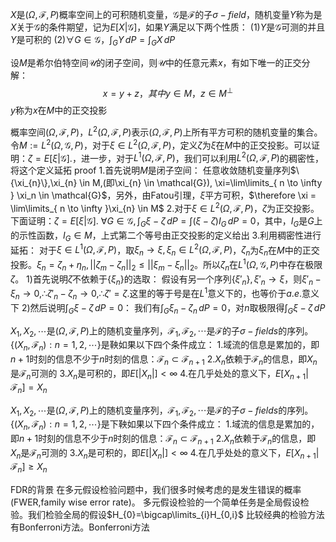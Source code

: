 $X$是$(\Omega,\mathcal{F},P)$概率空间上的可积随机变量，$\mathcal{G}$是$\mathcal{F}$的子$\sigma-field$，随机变量$Y$称为是$X$关于$\mathcal{G}$的条件期望，记为$E[X|\mathcal{G}]$，如果$Y$满足以下两个性质：
(1)$Y$是$\mathcal{G}$可测的并且$Y$是可积的
(2)$\forall G \in \mathcal{G}$，$\int_{G} Y \, dP = \int_{G} X \, dP$



设$M$是希尔伯特空间$\mathcal{U}$的闭子空间，则$\mathcal{U}$中的任意元素$x$，有如下唯一的正交分解：
$$
  x=y+z，其中y\in M，z \in M^\bot  
$$
$y$称为$x$在$M$中的正交投影



概率空间$(\Omega,\mathcal{F},P)$，$L^2(\Omega,\mathcal{F},P)$表示$(\Omega,\mathcal{F},P)$上所有平方可积的随机变量的集合。令$M := L^2(\Omega,\mathcal{G},P)$，对于$\xi \in L^2(\Omega,\mathcal{F},P)$，定义$\zeta$为$\xi$在$M$中的正交投影。可以证明：$\zeta = E[\xi|\mathcal{G}]$.，进一步，对于$L^1(\Omega,\mathcal{F},P)$，我们可以利用$L^2(\Omega,\mathcal{F},P)$的稠密性，将这个定义延拓
proof
1.首先说明$M$是闭子空间：
任意收敛随机变量序列$\{\xi_{n}\},\xi_{n} \in M,(即\xi_{n} \in \mathcal{G}), \xi=\lim\limits_{ n \to \infty } \xi_n  \in \mathcal{G}$，另外，由Fatou引理，$\xi$平方可积，$\therefore \xi = \lim\limits_{ n \to \infty }\xi_{n} \in M$
2.对于$\xi \in L^2(\Omega,\mathcal{F},P)$，$\zeta$为正交投影。下面证明：$\zeta = E[\xi|\mathcal{G}]$.
$\forall G \in \mathcal{G},\int_{G} \xi - \zeta \, dP=\int (\xi - \zeta) I_{G} \, dP=0$，其中，$I_{G}$是$G$上的示性函数，$I_{G}\in M$，上式第二个等号由正交投影的定义给出
3.利用稠密性进行延拓：
对于$\xi \in L^1(\Omega,\mathcal{F},P)$，取$\xi_{n} \to \xi,\xi_{n} \in L^2(\Omega,\mathcal{F},P)$，$\zeta_{n}$为$\xi_{n}$在$M$中的正交投影。$\xi_{n} = \zeta_{n}+\eta_{n},||\zeta_{m}-\zeta_{n}||_{2} \le ||\xi_{m}-\xi_{n}||_{2}$。所以$\zeta_{n}$在$L^1(\Omega,\mathcal{G},P)$中存在极限$\zeta$。
1)首先说明$\zeta$不依赖于$\{\xi_{n}\}$的选取：
假设有另一个序列$\{\xi'_{n}\},\xi'_{n} \to \xi$，则$\xi'_{n}-\xi_{n}\to 0,\therefore \zeta'_{n}-\zeta_{n}\to 0,\therefore \zeta'=\zeta$.这里的等于号是在$L^1$意义下的，也等价于$a.e.$意义下
2)然后说明$\int_{G}\xi- \zeta \, dP=0$：
我们有$\int_{G} \xi_{n}-\zeta_{n} \, dP=0$，对$n$取极限得$\int_{G} \xi-\zeta \, dP$



$X_{1},X_{2},\cdots$是$(\Omega,\mathcal{F},P)$上的随机变量序列，$\mathcal{F}_{1},\mathcal{F}_{2},\cdots$是$\mathcal{F}$的子$\sigma-fields$的序列。$\{(X_{n},\mathcal{F}_{n}):n=1,2,\cdots\}$是鞅如果以下四个条件成立：
1.域流的信息是累加的，即$n+1$时刻的信息不少于$n$时刻的信息：$\mathcal{F}_{n} \subset \mathcal{F}_{n+1}$
2.$X_{n}$依赖于$\mathcal{F}_{n}$的信息，即$X_{n}$是$\mathcal{F}_{n}$可测的
3.$X_{n}$是可积的，即$E[|X_{n}|]<\infty$
4.在几乎处处的意义下，$E[X_{n+1}|\mathcal{F}_{n}]=X_{n}$

$X_{1},X_{2},\cdots$是$(\Omega,\mathcal{F},P)$上的随机变量序列，$\mathcal{F}_{1},\mathcal{F}_{2},\cdots$是$\mathcal{F}$的子$\sigma-fields$的序列。$\{(X_{n},\mathcal{F}_{n}):n=1,2,\cdots\}$是下鞅如果以下四个条件成立：
1.域流的信息是累加的，即$n+1$时刻的信息不少于$n$时刻的信息：$\mathcal{F}_{n} \subset \mathcal{F}_{n+1}$
2.$X_{n}$依赖于$\mathcal{F}_{n}$的信息，即$X_{n}$是$\mathcal{F}_{n}$可测的
3.$X_{n}$是可积的，即$E[|X_{n}|]<\infty$
4.在几乎处处的意义下，$E[X_{n+1}|\mathcal{F}_{n}]\ge X_{n}$



FDR的背景
在多元假设检验问题中，我们很多时候考虑的是发生错误的概率(FWER,family wise error rate)。
多元假设检验的一个简单任务是全局假设检验。我们检验全局的假设$H_{0}=\bigcap\limits_{i}H_{0,i}$
比较经典的检验方法有Bonferroni方法。Bonferroni方法